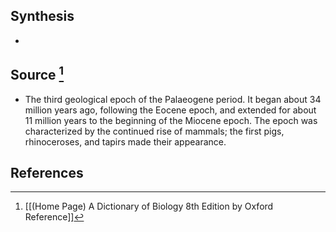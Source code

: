 ## Synthesis
- 
## Source [^1]
- The third geological epoch of the Palaeogene period. It began about 34 million years ago, following the Eocene epoch, and extended for about 11 million years to the beginning of the Miocene epoch. The epoch was characterized by the continued rise of mammals; the first pigs, rhinoceroses, and tapirs made their appearance.
## References

[^1]: [[(Home Page) A Dictionary of Biology 8th Edition by Oxford Reference]]